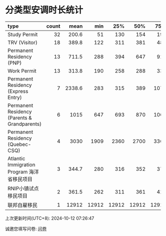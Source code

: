 # 分类型安调时长统计

| type                                         |   count |    mean |   min |   25% |   50% |   75% |   90% |
|:---------------------------------------------|--------:|--------:|------:|------:|------:|------:|------:|
| Study Permit                                 |      32 |   200.6 |    51 |   130 |   154 |   191 |   308 |
| TRV (Visitor)                                |      18 |   389.8 |   122 |   311 |   381 |   489 |   518 |
| Permanent Residency (PNP)                    |      13 |   711.5 |   288 |   394 |   647 |   912 |  1288 |
| Work Permit                                  |      13 |   313.8 |   190 |   258 |   288 |   336 |   499 |
| Permanent Residency (Express Entry)          |       7 |  2338.6 |   283 |   315 |   389 |  1079 |  5851 |
| Permanent Residency (Parents & Grandparents) |       6 |  1015   |   647 |   693 |   870 |  1064 |  1506 |
| Permanent Residency (Quebec-CSQ)             |       4 |  3030   |  1909 |  2360 |  2700 |  3369 |  4234 |
| Atlantic Immigration Program 海洋省移民项目         |       3 |   344.7 |   280 |   316 |   352 |   377 |   392 |
| RNIP小镇试点移民项目                                 |       2 |   361.5 |   262 |   311 |   361 |   411 |   441 |
| 联邦自雇移民                                       |       1 | 12912   | 12912 | 12912 | 12912 | 12912 | 12912 |


上次更新时间(UTC+8): 2024-10-12 07:26:47


诚邀您填写问卷: [问卷](https://forms.gle/bxUKH95Yq54SVNvp8)
